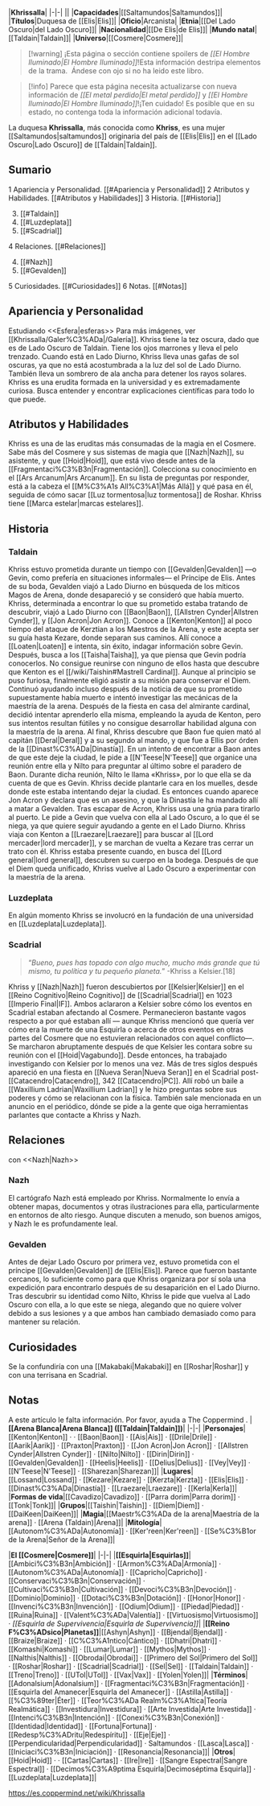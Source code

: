 

|**Khrissalla**|
|-|-|
||
|**Capacidades**|[[Saltamundos\|Saltamundos]]|
|**Títulos**|Duquesa de [[Elis\|Elis]]|
|**Oficio**|Arcanista|
|**Etnia**|[[Del Lado Oscuro\|del Lado Oscuro]]|
|**Nacionalidad**|[[De Elis\|de Elis]]|
|**Mundo natal**|[[Taldain\|Taldain]]|
|**Universo**|[[Cosmere\|Cosmere]]|

> [!warning] ¡Esta página o sección contiene spoilers de *[[El Hombre Iluminado\|El Hombre Iluminado]]*!Esta información destripa elementos de la trama.  Ándese con ojo si no ha leido este libro.

> [!info] Parece que esta página necesita actualizarse con nueva información de *[[El metal perdido\|El metal perdido]]* y *[[El Hombre Iluminado\|El Hombre Iluminado]]*!¡Ten cuidado! Es posible que en su estado, no contenga toda la información adicional todavía.

La duquesa **Khrissalla**, más conocida como **Khriss**, es una mujer [[Saltamundos\|saltamundos]] originaria del país de [[Elis\|Elis]] en el [[Lado Oscuro\|Lado Oscuro]] de [[Taldain\|Taldain]].

## Sumario

1 Apariencia y Personalidad. [[#Apariencia y Personalidad]] 
2 Atributos y Habilidades. [[#Atributos y Habilidades]] 
3 Historia. [[#Historia]] 

3. [[#Taldain]] 
3. [[#Luzdeplata]] 
3. [[#Scadrial]] 


4 Relaciones. [[#Relaciones]] 

4. [[#Nazh]] 
4. [[#Gevalden]] 


5 Curiosidades. [[#Curiosidades]] 
6 Notas. [[#Notas]] 


## Apariencia y Personalidad
  Estudiando <<Esfera\|esferas>>
Para más imágenes, ver [[Khrissalla/Galer%C3%ADa\|/Galería]].
Khriss tiene la tez oscura, dado que es de Lado Oscuro de Taldain. Tiene los ojos marrones y lleva el pelo trenzado. Cuando está en Lado Diurno, Khriss lleva unas gafas de sol oscuras, ya que no está acostumbrada a la luz del sol de Lado Diurno. También lleva un sombrero de ala ancha para detener los rayos solares.
Khriss es una erudita formada en la universidad y es extremadamente curiosa. Busca entender y encontrar explicaciones científicas para todo lo que puede.

## Atributos y Habilidades
Khriss es una de las eruditas más consumadas de la magia en el Cosmere. Sabe más del Cosmere y sus sistemas de magia que [[Nazh\|Nazh]], su asistente, y que [[Hoid\|Hoid]], que está vivo desde antes de la [[Fragmentaci%C3%B3n\|Fragmentación]]. Colecciona su conocimiento en el [[Ars Arcanum\|Ars Arcanum]]. En su lista de preguntas por responder, está a la cabeza el [[M%C3%A1s All%C3%A1\|Más Allá]] y qué pasa en él, seguida de cómo sacar [[Luz tormentosa\|luz tormentosa]] de Roshar.
Khriss tiene [[Marca estelar\|marcas estelares]].

## Historia
 
### Taldain
Khriss estuvo prometida durante un tiempo con [[Gevalden\|Gevalden]] ––o Gevin, como prefería en situaciones informales–– el Príncipe de Elis. Antes de su boda, Gevalden viajó a Lado Diurno en búsqueda de los míticos Magos de Arena, donde desapareció y se consideró que había muerto. Khriss, determinada a encontrar lo que su prometido estaba tratando de descubrir, viajó a Lado Diurno con [[Baon\|Baon]], [[Allstren Cynder\|Allstren Cynder]], y [[Jon Acron\|Jon Acron]]. Conoce a [[Kenton\|Kenton]] al poco tiempo del ataque de Kerztian a los Maestros de la Arena, y este acepta ser su guía hasta Kezare, donde separan sus caminos. Allí conoce a [[Loaten\|Loaten]] e intenta, sin éxito, indagar información sobre Gevin. Después, busca a los [[Taisha\|Taisha]], ya que piensa que Gevin podría conocerlos. No consigue reunirse con ninguno de ellos hasta que descubre que Kenton es el [[/wiki/Taishin#Mastrell Cardinal]].
Aunque al principio se puso furiosa, finalmente eligió asistir a su misión para conservar el Diem. Continuó ayudando incluso después de la noticia de que su prometido supuestamente había muerto  e intentó investigar las mecánicas de la maestría de la arena. Después de la fiesta en casa del almirante cardinal, decidió intentar aprenderlo ella misma, empleando la ayuda de Kenton, pero sus intentos resultan fútiles y no consigue desarrollar habilidad alguna con la maestría de la arena.
Al final, Khriss descubre que Baon fue quien mató al capitán [[Deral\|Deral]] y a su segundo al mando, y que fue a Ellis por órden de la [[Dinast%C3%ADa\|Dinastía]]. En un intento de encontrar a Baon antes de que este deje la ciudad, le pide a [[N'Teese\|N'Teese]] que organice una reunión entre ella y Nilto para preguntar al último sobre el paradero de Baon. Durante dicha reunión, Nilto le llama «Khriss», por lo que ella se da cuenta de que es Gevin. Khriss decide plantarle cara en los muelles, desde donde este estaba intentando dejar la ciudad. Es entonces cuando aparece Jon Acron y declara que es un asesino, y que la Dinastía le ha mandado allí a matar a Gevalden. Tras escapar de Acron, Khriss usa una grúa para tirarlo al puerto. Le pide a Gevin que vuelva con ella al Lado Oscuro, a lo que él se niega, ya que quiere seguir ayudando a gente en el Lado Diurno.
Khriss viaja con Kenton a [[Lraezare\|Lraezare]] para buscar al [[Lord mercader\|lord mercader]], y se marchan de vuelta a Kezare tras cerrar un trato con él. Khriss estaba presente cuando, en busca del [[Lord general\|lord general]], descubren su cuerpo en la bodega.
Después de que el Diem queda unificado, Khriss vuelve al Lado Oscuro a experimentar con la maestría de la arena.

### Luzdeplata
En algún momento Khriss se involucró en la fundación de una universidad en [[Luzdeplata\|Luzdeplata]].

### Scadrial
>“*Bueno, pues has topado con algo mucho, mucho más grande que tú mismo, tu política y tu pequeño planeta.*”
\-Khriss a Kelsier.[18]

Khriss y [[Nazh\|Nazh]] fueron descubiertos por [[Kelsier\|Kelsier]] en el [[Reino Cognitivo\|Reino Cognitivo]] de [[Scadrial\|Scadrial]] en 1023 [[Imperio Final\|IF]]. Ambos aclararon a Kelsier sobre cómo los eventos en Scadrial estaban afectando al Cosmere. Permanecieron bastante vagos respecto a por qué estaban allí –– aunque Khriss mencionó que quería ver cómo era la muerte de una Esquirla o acerca de otros eventos en otras partes del Cosmere que no estuvieran relacionados con aquel conflicto––. Se marcharon abruptamente después de que Kelsier les contara sobre su reunión con el [[Hoid\|Vagabundo]]. Desde entonces, ha trabajado investigando con Kelsier por lo menos una vez.
Más de tres siglos después apareció en una fiesta en [[Nueva Seran\|Nueva Seran]] en el Scadrial post-[[Catacendro\|Catacendro]], 342 [[Catacendro\|PC]]. Allí robó un baile a [[Waxillium Ladrian\|Waxillium Ladrian]] y le hizo preguntas sobre sus poderes y cómo se relacionan con la física. También sale mencionada en un anuncio en el periódico, dónde se pide a la gente que oiga herramientas parlantes que contacte a Khriss y Nazh.

## Relaciones
  con <<Nazh\|Nazh>>
### Nazh
El cartógrafo Nazh está empleado por Khriss. Normalmente lo envía a obtener mapas, documentos y otras ilustraciones para ella, particularmente en entornos de alto riesgo. Aunque discuten a menudo, son buenos amigos, y Nazh le es profundamente leal.

### Gevalden
Antes de dejar Lado Oscuro por primera vez, estuvo prometida con el príncipe [[Gevalden\|Gevalden]] de [[Elis\|Elis]]. Parece que fueron bastante cercanos, lo suficiente como para que Khriss organizara por sí sola una expedición para encontrarlo después de su desaparición en el Lado Diurno. Tras descubrir su identidad como Nilto, Khriss le pide que vuelva al Lado Oscuro con ella, a lo que este se niega, alegando que no quiere volver debido a sus lesiones y a que ambos han cambiado demasiado como para mantener su relación.

## Curiosidades
Se la confundiría con una [[Makabaki\|Makabaki]] en [[Roshar\|Roshar]] y con una terrisana en Scadrial.
## Notas




A este artículo le falta información. Por favor, ayuda a The Coppermind .
|**[[Arena Blanca\|Arena Blanca]] ([[Taldain\|Taldain]])**|
|-|-|
|**Personajes**|[[Kenton\|Kenton]] ·  · [[Baon\|Baon]] · [[Ais\|Ais]] · [[Drile\|Drile]] · [[Aarik\|Aarik]] · [[Praxton\|Praxton]] · [[Jon Acron\|Jon Acron]] · [[Allstren Cynder\|Allstren Cynder]] · [[Nilto\|Nilto]] · [[Dirin\|Dirin]] · [[Gevalden\|Gevalden]] · [[Heelis\|Heelis]] · [[Delius\|Delius]] · [[Vey\|Vey]] · [[N'Teese\|N'Teese]] · [[Sharezan\|Sharezan]]|
|**Lugares**|[[Lossand\|Lossand]] · [[Kezare\|Kezare]] · [[Kerzta\|Kerzta]] · [[Elis\|Elis]] · [[Dinast%C3%ADa\|Dinastía]] · [[Lraezare\|Lraezare]] · [[Kerla\|Kerla]]|
|**Formas de vida**|[[Cavadizo\|Cavadizo]] · [[Parra dorim\|Parra dorim]] · [[Tonk\|Tonk]]|
|**Grupos**|[[Taishin\|Taishin]] · [[Diem\|Diem]] · [[DaiKeen\|DaiKeen]]|
|**Magia**|[[Maestr%C3%ADa de la arena\|Maestría de la arena]] · [[Arena (Taldain)\|Arena]]|
|**Mitología**|[[Autonom%C3%ADa\|Autonomía]] · [[Ker'reen\|Ker'reen]] · [[Se%C3%B1or de la Arena\|Señor de la Arena]]|

|**El [[Cosmere\|Cosmere]]**|
|-|-|
|**[[Esquirla\|Esquirlas]]**|[[Ambici%C3%B3n\|Ambición]] · [[Armon%C3%ADa\|Armonía]] · [[Autonom%C3%ADa\|Autonomía]] · [[Capricho\|Capricho]] · [[Conservaci%C3%B3n\|Conservación]] · [[Cultivaci%C3%B3n\|Cultivación]] · [[Devoci%C3%B3n\|Devoción]] · [[Dominio\|Dominio]] · [[Dotaci%C3%B3n\|Dotación]] · [[Honor\|Honor]] · [[Invenci%C3%B3n\|Invención]] · [[Odium\|Odium]] · [[Piedad\|Piedad]] · [[Ruina\|Ruina]] · [[Valent%C3%ADa\|Valentía]] · [[Virtuosismo\|Virtuosismo]] · *[[Esquirla de Supervivencia\|Esquirla de Supervivencia]]*|
|**[[Reino F%C3%ADsico\|Planetas]]**|[[Ashyn\|Ashyn]] · [[Bjendal\|Bjendal]] · [[Braize\|Braize]] · [[C%C3%A1ntico\|Cántico]] · [[Dhatri\|Dhatri]] · [[Komashi\|Komashi]] · [[Lumar\|Lumar]] · [[Mythos\|Mythos]] · [[Nalthis\|Nalthis]] · [[Obrodai\|Obrodai]] · [[Primero del Sol\|Primero del Sol]] · [[Roshar\|Roshar]] · [[Scadrial\|Scadrial]] · [[Sel\|Sel]] · [[Taldain\|Taldain]] · [[Treno\|Treno]] · [[UTol\|UTol]] · [[Vax\|Vax]] · [[Yolen\|Yolen]]|
|**Términos**|[[Adonalsium\|Adonalsium]] · [[Fragmentaci%C3%B3n\|Fragmentación]] · [[Esquirla del Amanecer\|Esquirla del Amanecer]] · [[Astilla\|Astilla]] · [[%C3%89ter\|Éter]] · [[Teor%C3%ADa Realm%C3%A1tica\|Teoría Realmática]] · [[Investidura\|Investidura]] · [[Arte Investida\|Arte Investida]] · [[Intenci%C3%B3n\|Intención]] · [[Conexi%C3%B3n\|Conexión]] · [[Identidad\|Identidad]] · [[Fortuna\|Fortuna]] · [[Redesp%C3%ADritu\|Redespíritu]] · [[Eje\|Eje]] · [[Perpendicularidad\|Perpendicularidad]] · Saltamundos · [[Lasca\|Lasca]] · [[Iniciaci%C3%B3n\|Iniciación]] · [[Resonancia\|Resonancia]]|
|**Otros**|[[Hoid\|Hoid]] ·  · [[Cartas\|Cartas]] · [[Ire\|Ire]] · [[Sangre Espectral\|Sangre Espectral]] · [[Decimos%C3%A9ptima Esquirla\|Decimoséptima Esquirla]] · [[Luzdeplata\|Luzdeplata]]|



https://es.coppermind.net/wiki/Khrissalla